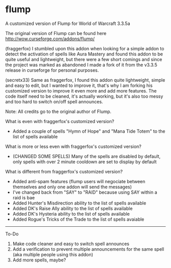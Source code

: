 flump
=====

A customized version of Flump for World of Warcraft 3.3.5a

The original version of Flump can be found here http://wow.curseforge.com/addons/flump/

(fraggerfox) I stumbled upon this addon when looking for a simple addon to detect the activation of spells like Aura Mastery
and found this addon to be quite useful and lightweight, but there were a few short comings and since the project
was marked as abandoned I made a fork of it from the v3.3.5 release in curseforge for personal purposes.

(secretx33) Same as fraggerfox, I found this addon quite lightweight, simple and easy to edit, but I wanted to improve it, that's why I am forking his customized version to improve it even more and add more features. The code itself need to be cleaned, it's actually working, but it's also too messy and too hard to switch on/off spell announces.

Note: All credits go to the original author of Flump.

What is even with fraggerfox's customized version?

* Added a couple of spells "Hymn of Hope" and "Mana Tide Totem" to the list of spells available

What is more or less even with fraggerfox's customized version?

* (CHANGED SOME SPELLS) Many of the spells are disabled by default, only spells with over 2 minute cooldown are set to display by default

What is different from fraggerfox's customized version?

* Added anti-spam features (flump users will negociate between themselves and only one addon will send the messages)
* I've changed back from "SAY" to "RAID" because using SAY within a raid is bae
* Added Hunter's Misdirection ability to the list of spells available
* Added DK's Raise Ally ability to the list of spells available
* Added DK's Hysteria ability to the list of spells available
* Added Rogue's Tricks of the Trade to the list of spells avaiable

-----
To-Do 

1. Make code cleaner and easy to switch spell announces
2. Add a verification to prevent multiple announcements for the same spell (aka multiple people using this addon)
3. Add more spells, maybe?
